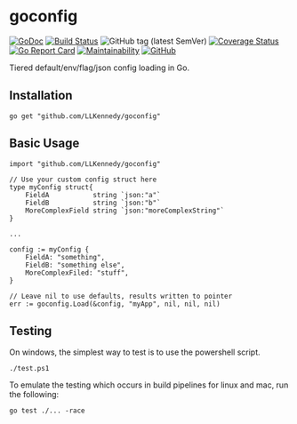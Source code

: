 # goconfig

[![GoDoc](https://godoc.org/github.com/LLKennedy/goconfig?status.svg)](https://godoc.org/github.com/LLKennedy/goconfig)
[![Build Status](https://travis-ci.org/disintegration/imaging.svg?branch=master)](https://travis-ci.org/LLKennedy/goconfig)
![GitHub tag (latest SemVer)](https://img.shields.io/github/tag/LLKennedy/goconfig.svg)
[![Coverage Status](https://coveralls.io/repos/github/LLKennedy/goconfig/badge.svg?branch=master)](https://coveralls.io/github/LLKennedy/goconfig?branch=master)
[![Go Report Card](https://goreportcard.com/badge/github.com/LLKennedy/goconfig)](https://goreportcard.com/report/github.com/LLKennedy/goconfig)
[![Maintainability](https://api.codeclimate.com/v1/badges/fecd47ae6103fd9a3e4d/maintainability)](https://codeclimate.com/github/LLKennedy/goconfig/maintainability)
[![GitHub](https://img.shields.io/github/license/LLKennedy/goconfig.svg)](https://github.com/LLKennedy/goconfig/blob/master/LICENSE)

Tiered default/env/flag/json config loading in Go.

## Installation

`go get "github.com/LLKennedy/goconfig"`

## Basic Usage

```golang
import "github.com/LLKennedy/goconfig"

// Use your custom config struct here
type myConfig struct{
    FieldA           string `json:"a"`
    FieldB           string `json:"b"`
    MoreComplexField string `json:"moreComplexString"`
}

...

config := myConfig {
    FieldA: "something",
    FieldB: "something else",
    MoreComplexFiled: "stuff",
}

// Leave nil to use defaults, results written to pointer
err := goconfig.Load(&config, "myApp", nil, nil, nil)
```

## Testing

On windows, the simplest way to test is to use the powershell script.

`./test.ps1`

To emulate the testing which occurs in build pipelines for linux and mac, run the following:

`go test ./... -race`
